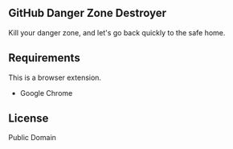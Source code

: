 GitHub Danger Zone Destroyer
----------------------------

Kill your danger zone, and let's go back quickly to the safe home.

## Requirements
This is a browser extension.

- Google Chrome

## License
Public Domain
